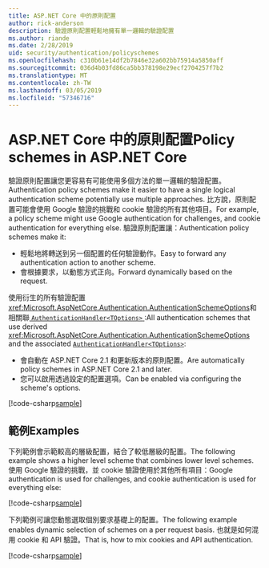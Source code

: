 ```yaml
---
title: ASP.NET Core 中的原則配置
author: rick-anderson
description: 驗證原則配置輕鬆地擁有單一邏輯的驗證配置
ms.author: riande
ms.date: 2/28/2019
uid: security/authentication/policyschemes
ms.openlocfilehash: c310b61e14df2b7846e32a602bb75914a5850aff
ms.sourcegitcommit: 036d4b03fd86ca5bb378198e29ecf2704257f7b2
ms.translationtype: MT
ms.contentlocale: zh-TW
ms.lasthandoff: 03/05/2019
ms.locfileid: "57346716"
---
```

# <a name="policy-schemes-in-aspnet-core"></a><span data-ttu-id="8cd04-103">ASP.NET Core 中的原則配置</span><span class="sxs-lookup"><span data-stu-id="8cd04-103">Policy schemes in ASP.NET Core</span></span>

<span data-ttu-id="8cd04-104">驗證原則配置讓您更容易有可能使用多個方法的單一邏輯的驗證配置。</span><span class="sxs-lookup"><span data-stu-id="8cd04-104">Authentication policy schemes make it easier to have a single logical authentication scheme potentially use multiple approaches.</span></span> <span data-ttu-id="8cd04-105">比方說，原則配置可能會使用 Google 驗證的挑戰和 cookie 驗證的所有其他項目。</span><span class="sxs-lookup"><span data-stu-id="8cd04-105">For example, a policy scheme might use Google authentication for challenges, and cookie authentication for everything else.</span></span> <span data-ttu-id="8cd04-106">驗證原則配置讓：</span><span class="sxs-lookup"><span data-stu-id="8cd04-106">Authentication policy schemes make it:</span></span>

* <span data-ttu-id="8cd04-107">輕鬆地將轉送到另一個配置的任何驗證動作。</span><span class="sxs-lookup"><span data-stu-id="8cd04-107">Easy to forward any authentication action to another scheme.</span></span>
* <span data-ttu-id="8cd04-108">會根據要求，以動態方式正向。</span><span class="sxs-lookup"><span data-stu-id="8cd04-108">Forward dynamically based on the request.</span></span>

<span data-ttu-id="8cd04-109">使用衍生的所有驗證配置<xref:Microsoft.AspNetCore.Authentication.AuthenticationSchemeOptions>和相關聯[ `AuthenticationHandler<TOptions>` ](/dotnet/api/microsoft.aspnetcore.authentication.authenticationhandler-1):</span><span class="sxs-lookup"><span data-stu-id="8cd04-109">All authentication schemes that use derived <xref:Microsoft.AspNetCore.Authentication.AuthenticationSchemeOptions> and the associated [`AuthenticationHandler<TOptions>`](/dotnet/api/microsoft.aspnetcore.authentication.authenticationhandler-1):</span></span>

* <span data-ttu-id="8cd04-110">會自動在 ASP.NET Core 2.1 和更新版本的原則配置。</span><span class="sxs-lookup"><span data-stu-id="8cd04-110">Are automatically policy schemes in ASP.NET Core 2.1 and later.</span></span>
* <span data-ttu-id="8cd04-111">您可以啟用透過設定的配置選項。</span><span class="sxs-lookup"><span data-stu-id="8cd04-111">Can be enabled via configuring the scheme's options.</span></span>

[!code-csharp[sample](policyschemes/samples/AuthenticationSchemeOptions.cs?name=snippet)]

## <a name="examples"></a><span data-ttu-id="8cd04-112">範例</span><span class="sxs-lookup"><span data-stu-id="8cd04-112">Examples</span></span>

<span data-ttu-id="8cd04-113">下列範例會示範較高的層級配置，結合了較低層級的配置。</span><span class="sxs-lookup"><span data-stu-id="8cd04-113">The following example shows a higher level scheme that combines lower level schemes.</span></span> <span data-ttu-id="8cd04-114">使用 Google 驗證的挑戰，並 cookie 驗證使用於其他所有項目：</span><span class="sxs-lookup"><span data-stu-id="8cd04-114">Google authentication is used for challenges, and cookie authentication is used for everything else:</span></span>

[!code-csharp[sample](policyschemes/samples/Startup.cs?name=snippet1)]

<span data-ttu-id="8cd04-115">下列範例可讓您動態選取個別要求基礎上的配置。</span><span class="sxs-lookup"><span data-stu-id="8cd04-115">The following example enables dynamic selection of schemes on a per request basis.</span></span> <span data-ttu-id="8cd04-116">也就是如何混用 cookie 和 API 驗證。</span><span class="sxs-lookup"><span data-stu-id="8cd04-116">That is, how to mix cookies and API authentication.</span></span>

 <!-- REVIEW, missing If set in public Func<HttpContext, string> ForwardDefaultSelector -->

[!code-csharp[sample](policyschemes/samples/Startup.cs?name=snippet2)]
